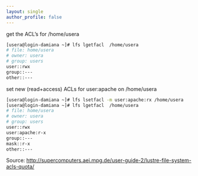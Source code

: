 ```yaml
---
layout: single
author_profile: false
---
```


get the ACL’s for /home/usera
```bash
[usera@login-damiana ~]# lfs lgetfacl  /home/usera
# file: home/usera
# owner: usera
# group: users
user::rwx
group::---
other::---
```

set new (read+access) ACLs for user:apache on /home/usera
```bash
[usera@login-damiana ~]# lfs lsetfacl -m user:apache:rx /home/usera
[usera@login-damiana ~]# lfs lgetfacl  /home/usera
# file: home/usera
# owner: usera
# group: users
user::rwx
user:apache:r-x
group::---
mask::r-x
other::---
```

Source: http://supercomputers.aei.mpg.de/user-guide-2/lustre-file-system-acls-quota/
